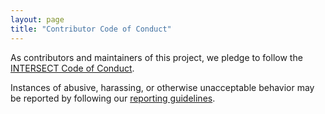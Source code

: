 ```yaml
---
layout: page
title: "Contributor Code of Conduct"
---
```

As contributors and maintainers of this project,
we pledge to follow the [INTERSECT Code of Conduct][coc].

Instances of abusive, harassing, or otherwise unacceptable behavior
may be reported by following our [reporting guidelines][coc-reporting].

[coc]: https://intersect-training.org/code-of-conduct/
[coc-reporting]: https://intersect-training.org/code-of-conduct/#reporting

